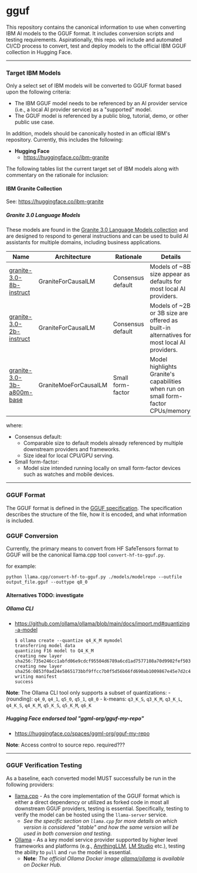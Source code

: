 # gguf

This repository contains the canonical information to use when converting IBM AI models to the GGUF format. It includes conversion scripts and testing requirements.  Aspirationally, this repo. wil include and automated CI/CD process to convert, test and deploy models to the official IBM GGUF collection in Hugging Face.


---

### Target IBM Models

Only a select set of IBM models will be converted to GGUF format based upon the following criteria:

- The IBM GGUF model needs to be referenced by an AI provider service (i.e., a local AI provider service) as a "supported" model. 
- The GGUF model is referenced by a public blog, tutorial, demo, or other public use case.

In addition, models should be canonically hosted in an official IBM's repository. Currently, this includes the following:

- **Hugging Face**
    - https://huggingface.co/ibm-granite

The following tables list the current target set of IBM models along with commentary on the rationale for inclusion:


#### IBM Granite Collection

See: https://huggingface.co/ibm-granite

##### Granite 3.0 Language Models

These models are found in the [Granite 3.0 Language Models collection](https://huggingface.co/collections/ibm-granite/granite-30-language-models-66fdb59bbb54785c3512114f) and are designed to respond to general instructions and can be used to build AI assistants for multiple domains, including business applications.


| Name | Architecture | Rationale | Details |
| --- | --- | --- | -- |
| [granite-3.0-8b-instruct](https://huggingface.co/ibm-granite/granite-3.0-8b-instruct) | GraniteForCausalLM | Consensus default | Models of ~8B size appear as defaults for most local AI providers. |
| [granite-3.0-2b-instruct](https://huggingface.co/ibm-granite/granite-3.0-2b-instruct)| GraniteForCausalLM | Consensus default | Models of ~2B or 3B size are offered as  built-in alternatives for most local AI providers.
| [granite-3.0-3b-a800m-base ](https://huggingface.co/ibm-granite/granite-3.0-3b-a800m-base) | GraniteMoeForCausalLM | Small form-factor | Model highlights Granite's capabilities when run on small form-factor CPUs/memory. | 

where:
- Consensus default:
    - Comparable size to default models already referenced by multiple downstream providers and frameworks. 
    - Size ideal for local CPU/GPU serving.
- Small form-factor:
    - Model size intended running locally on small form-factor devices such as watches and mobile devices.

---

### GGUF Format

The GGUF format is defined in the [GGUF specification](https://github.com/ggerganov/gguf/blob/main/spec.md). The specification describes the structure of the file, how it is encoded, and what information is included.

### GGUF Conversion

Currently, the primary means to convert from HF SafeTensors format to GGUF will be the canonical llama.cpp tool `convert-hf-to-gguf.py`.

for example:

```
python llama.cpp/convert-hf-to-gguf.py ./models/modelrepo --outfile output_file.gguf --outtype q8_0
```

#### Alternatives TODO: investigate

##### Ollama CLI

- https://github.com/ollama/ollama/blob/main/docs/import.md#quantizing-a-model

    ```
    $ ollama create --quantize q4_K_M mymodel
    transferring model data
    quantizing F16 model to Q4_K_M
    creating new layer sha256:735e246cc1abfd06e9cdcf95504d6789a6cd1ad7577108a70d9902fef503c1bd
    creating new layer sha256:0853f0ad24e5865173bbf9ffcc7b0f5d56b66fd690ab1009867e45e7d2c4db0f
    writing manifest
    success
    ```

**Note**: The Ollama CLI tool only supports a subset of quantizations:
    - (rounding): `q4_0`, `q4_1`, `q5_0`, `q5_1`, `q8_0`
    - k-means: `q3_K_S`, `q3_K_M`, `q3_K_L`, `q4_K_S`, `q4_K_M`, `q5_K_S`, `q5_K_M`, `q6_K`

##### Hugging Face endorsed tool "ggml-org/gguf-my-repo"

- https://huggingface.co/spaces/ggml-org/gguf-my-repo

**Note**: Access control to source repo. required???

---


### GGUF Verification Testing

As a baseline, each converted model MUST successfully be run in the following providers:

- [llama.cpp](https://github.com/ggerganov/llama.cpp) - As the core implementation of the GGUF format which is either a direct dependency or utilized as forked code in most all downstream GGUF providers, testing is essential. Specifically, testing to verify the model can be hosted using the `llama-server` service.
    - *See the specific section on `llama.cpp` for more details on which version is considered "stable" and how the same version will be used in both conversion and testing.* 
- [Ollama](https://github.com/ollama/ollama) - As a key model service provider supported by higher level frameworks and platforms (e.g., [AnythingLLM](https://github.com/Mintplex-Labs/anything-llm), [LM Studio](https://github.com/lmstudio-ai) etc.), testing the ability to `pull` and `run` the model is essential.
    - **Note**: *The official Ollama Docker image [ollama/ollama](https://hub.docker.com/r/ollama/ollama) is available on Docker Hub.*


####

